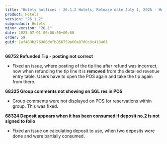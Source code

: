 ```yaml
---
title: "Hotels hotfixes - 26.1.2 Hotels, Release date July 1, 2025 - Hotfixes"
product: Hotels
version: "26.1.2"
subproduct: Hotels
minor_version: "26.1"
date: 2025-07-01 00:00:00+00:00
order: 59
guid: 1af460b176906defb856759a60a07d0c9c410461
---
```


<strong>68752 Refunded Tip - posting not correct</strong>
<ul><li>Fixed an issue, where posting of the tip line after refund was incorrect, now when refunding the tip line it is <b>removed</b> from the detailed revenue entry table. Users have to open the POS again and take the tip again from there.</li></ul>
<strong>68325 Group comments not showing on SGL res in POS</strong>
<ul><li>Group comments were not displayed on POS for reservations within group. This was fixed.</li></ul>
<strong>68324 Deposit appears when it has been consumed if deposit no.2 is not signed to folio</strong>
<ul><li>Fixed an issue on calculating deposit to use, when two deposits were done and were partially consumed.</li></ul>
